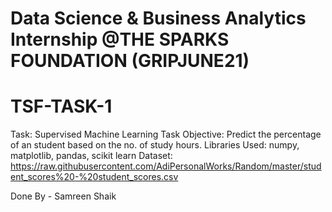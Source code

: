 # Data Science & Business Analytics Internship @THE SPARKS FOUNDATION (GRIPJUNE21)

# TSF-TASK-1

Task: Supervised Machine Learning
Task Objective: Predict the percentage of an student based on the no. of study hours.
Libraries Used: numpy, matplotlib, pandas, scikit learn
Dataset: https://raw.githubusercontent.com/AdiPersonalWorks/Random/master/student_scores%20-%20student_scores.csv

Done By - Samreen Shaik


